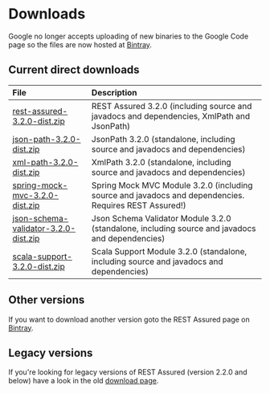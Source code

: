 # Downloads #

Google no longer accepts uploading of new binaries to the Google Code page so the files are now hosted at [Bintray](https://bintray.com/johanhaleby/generic/rest-assured).

## Current direct downloads ##
| File | Description |
|:-----|:------------|
| [rest-assured-3.2.0-dist.zip](http://dl.bintray.com/johanhaleby/generic/rest-assured-3.2.0-dist.zip)  |   REST Assured 3.2.0 (including source and javadocs and dependencies, XmlPath and JsonPath) |
| [json-path-3.2.0-dist.zip](http://dl.bintray.com/johanhaleby/generic/json-path-3.2.0-dist.zip)  | JsonPath 3.2.0 (standalone, including source and javadocs and dependencies) |
| [xml-path-3.2.0-dist.zip](http://dl.bintray.com/johanhaleby/generic/xml-path-3.2.0-dist.zip)  | XmlPath 3.2.0 (standalone, including source and javadocs and dependencies) |
| [spring-mock-mvc-3.2.0-dist.zip](http://dl.bintray.com/johanhaleby/generic/spring-mock-mvc-3.2.0-dist.zip)  | Spring Mock MVC Module 3.2.0 (including source and javadocs and dependencies. Requires REST Assured!)  |
| [json-schema-validator-3.2.0-dist.zip](http://dl.bintray.com/johanhaleby/generic/json-schema-validator-3.2.0-dist.zip)  | Json Schema Validator Module 3.2.0 (standalone, including source and javadocs and dependencies)  |
| [scala-support-3.2.0-dist.zip](http://dl.bintray.com/johanhaleby/generic/scala-support-3.2.0-dist.zip)  | Scala Support Module 3.2.0 (standalone, including source and javadocs and dependencies)  |


## Other versions ##
If you want to download another version goto the REST Assured page on [Bintray](https://bintray.com/johanhaleby/generic/rest-assured).

## Legacy versions ##
If you're looking for legacy versions of REST Assured (version 2.2.0 and below) have a look in the old  <a href='https://code.google.com/p/rest-assured/downloads/list?can=1&q=&colspec=Filename+Summary+Uploaded+ReleaseDate+Size+DownloadCount'>download page</a>.
